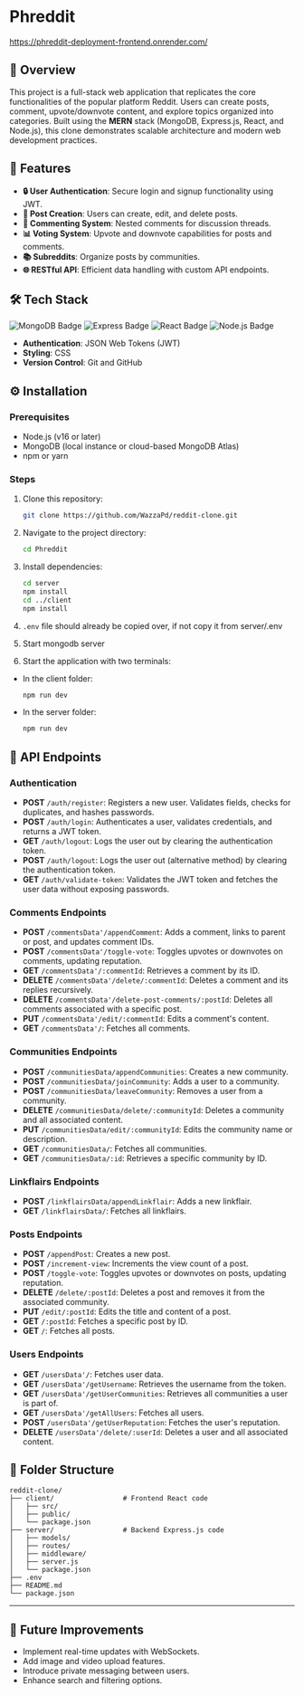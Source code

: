 # Phreddit
https://phreddit-deployment-frontend.onrender.com/
## 🚀 Overview
This project is a full-stack web application that replicates the core functionalities of the popular platform Reddit. Users can create posts, comment, upvote/downvote content, and explore topics organized into categories. Built using the **MERN** stack (MongoDB, Express.js, React, and Node.js), this clone demonstrates scalable architecture and modern web development practices.

## 🌟 Features
- **🔒 User Authentication**: Secure login and signup functionality using JWT.
- **📝 Post Creation**: Users can create, edit, and delete posts.
- **💬 Commenting System**: Nested comments for discussion threads.
- **📊 Voting System**: Upvote and downvote capabilities for posts and comments.
- **📚 Subreddits**: Organize posts by communities.
- **🌐 RESTful API**: Efficient data handling with custom API endpoints.

## 🛠️ Tech Stack
<p align="left">
  <img src="https://img.shields.io/badge/MongoDB-5.0.0-47A248?style=flat&logo=mongodb" alt="MongoDB Badge">
  <img src="https://img.shields.io/badge/Express-4.17.1-000000?style=flat&logo=express" alt="Express Badge">
  <img src="https://img.shields.io/badge/React-18.2.0-61DAFB?style=flat&logo=react" alt="React Badge">
  <img src="https://img.shields.io/badge/Node.js-16.0.0-339933?style=flat&logo=node.js" alt="Node.js Badge">
</p>

- **Authentication**: JSON Web Tokens (JWT)
- **Styling**: CSS
- **Version Control**: Git and GitHub

## ⚙️ Installation

### Prerequisites
- Node.js (v16 or later)
- MongoDB (local instance or cloud-based MongoDB Atlas)
- npm or yarn

### Steps
1. Clone this repository:
   ```bash
   git clone https://github.com/WazzaPd/reddit-clone.git
   ```

2. Navigate to the project directory:
   ```bash
   cd Phreddit
   ```

3. Install dependencies:
   ```bash
   cd server
   npm install
   cd ../client
   npm install
   ```

4. `.env` file should already be copied over, if not copy it from server/.env

5. Start mongodb server

6. Start the application with two terminals:
- In the client folder:
   ```bash
   npm run dev
   ```
- In the server folder:
   ```bash
   npm run dev
   ```

## 📡 API Endpoints

### Authentication
- **POST** `/auth/register`: Registers a new user. Validates fields, checks for duplicates, and hashes passwords.
- **POST** `/auth/login`: Authenticates a user, validates credentials, and returns a JWT token.
- **GET** `/auth/logout`: Logs the user out by clearing the authentication token.
- **POST** `/auth/logout`: Logs the user out (alternative method) by clearing the authentication token.
- **GET** `/auth/validate-token`: Validates the JWT token and fetches the user data without exposing passwords.

### Comments Endpoints
- **POST** `/commentsData'/appendComment`: Adds a comment, links to parent or post, and updates comment IDs.
- **POST** `/commentsData'/toggle-vote`: Toggles upvotes or downvotes on comments, updating reputation.
- **GET** `/commentsData'/:commentId`: Retrieves a comment by its ID.
- **DELETE** `/commentsData'/delete/:commentId`: Deletes a comment and its replies recursively.
- **DELETE** `/commentsData'/delete-post-comments/:postId`: Deletes all comments associated with a specific post.
- **PUT** `/commentsData'/edit/:commentId`: Edits a comment's content.
- **GET** `/commentsData'/`: Fetches all comments.

### Communities Endpoints
- **POST** `/communitiesData/appendCommunities`: Creates a new community.
- **POST** `/communitiesData/joinCommunity`: Adds a user to a community.
- **POST** `/communitiesData/leaveCommunity`: Removes a user from a community.
- **DELETE** `/communitiesData/delete/:communityId`: Deletes a community and all associated content.
- **PUT** `/communitiesData/edit/:communityId`: Edits the community name or description.
- **GET** `/communitiesData/`: Fetches all communities.
- **GET** `/communitiesData/:id`: Retrieves a specific community by ID.

### Linkflairs Endpoints
- **POST** `/linkflairsData/appendLinkflair`: Adds a new linkflair.
- **GET** `/linkflairsData/`: Fetches all linkflairs.

### Posts Endpoints
- **POST** `/appendPost`: Creates a new post.
- **POST** `/increment-view`: Increments the view count of a post.
- **POST** `/toggle-vote`: Toggles upvotes or downvotes on posts, updating reputation.
- **DELETE** `/delete/:postId`: Deletes a post and removes it from the associated community.
- **PUT** `/edit/:postId`: Edits the title and content of a post.
- **GET** `/:postId`: Fetches a specific post by ID.
- **GET** `/`: Fetches all posts.

### Users Endpoints
- **GET** `/usersData'/`: Fetches user data.
- **GET** `/usersData'/getUsername`: Retrieves the username from the token.
- **GET** `/usersData'/getUserCommunities`: Retrieves all communities a user is part of.
- **GET** `/usersData'/getAllUsers`: Fetches all users.
- **POST** `/usersData'/getUserReputation`: Fetches the user's reputation.
- **DELETE** `/usersData'/delete/:userId`: Deletes a user and all associated content.

## 📂 Folder Structure
```
reddit-clone/
├── client/                 # Frontend React code
│   ├── src/
│   ├── public/
│   └── package.json
├── server/                 # Backend Express.js code
│   ├── models/
│   ├── routes/
│   ├── middleware/
│   ├── server.js
│   └── package.json
├── .env
├── README.md
└── package.json
```

---

## 🚀 Future Improvements
- Implement real-time updates with WebSockets.
- Add image and video upload features.
- Introduce private messaging between users.
- Enhance search and filtering options.

